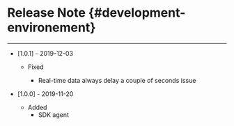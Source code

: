 # Release Note {#development-environement}

---

* \[1.0.1\] - 2019-12-03

  * Fixed

    * Real-time data always delay a couple of seconds issue

* \[1.0.0\] - 2019-11-20
  * Added
    * SDK agent



